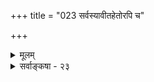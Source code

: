+++
title = "023 सर्वस्यावीतहेतोरपि च"

+++
<details><summary>मूलम्</summary>

सर्वस्यावीतहेतोरपि च निरसनं द्रक्ष्यसि स्वप्रसङ्गे श्रुत्याऽत्र व्याप्तिसिद्धावलमनुमितिभिर्निष्फलस्संप्लवोऽपि ।  
तस्मादुल्लोकभूमा स कथमनुमया विश्वकर्ता प्रसिध्येच्छास्त्रानुक्तत्वबाधद्वयपरिहृतये शास्त्रयोनित्वसूत्रम् ॥ २३ ॥
</details>

<details><summary>सर्वाङ्कषा - २३</summary>

ननु नैयायिकैः ‘क्षित्यङ्कुरादिकम् अस्मदादिविलक्षणपुरुषकर्तृकम्, अस्मदाद्यकर्तृकत्वे सति सकर्तृकत्वात्' इत्यनुमानेनेश्वरस्साध्यते । तत्र हेतौ विशेष्यस्य सकर्तृकत्वस्यासिद्धावापादितायाम् ‘क्षित्यङ्कङ्कुरादिकं सकर्तृकम्, कार्यत्वात्, घटवत्' इत्यनुमानेन हेतौ विशेष्या सिद्धिः परिहता। अङ्कुरादौ अस्मदादीनां कर्तृत्वं नास्तीति लोकानुभवसिद्धम् । क्षित्यादावपि अस्मदादीनां कर्तृत्वं सर्वथा न संभवति, भूसृष्टेः पूर्वमस्माकमेवाभावात् । तथा च प्रथमोक्ते परिशेषानुमाने हेतोस्सिद्ध्या, तेनास्मदादिविलक्षणकर्तृकत्वस्यैव साधनेन, स्रष्टुः 



408 

[परिशेषानुमानपरीक्षणम् ] 

168. 

सर्वस्यावीतहेतोरपि च निरसनं द्रक्ष्यसि स्वप्रसङ्गे 

श्रुत्याऽत्र व्याप्तिसिद्धावलमनुमितिभिः निष्फलः संप्लवोऽपि । तस्मादुल्लोकभूमा स कथमनुमया विश्वकर्ता प्रसिध्येत् 

शास्त्रानूक्तत्वबाधद्वयपरिहृतये शास्त्रयोनित्वसूत्रम् ॥23॥ 

जीवविलक्षणत्वमपि तेनैव सिद्ध्यतीति सर्वं चतुरस्रमिति काऽनुपपत्तिरिति चेत्तत्राह - सर्वस्येत्यादि । **अवीतः** = व्यतिरेकी । वि + **इतः** = **वीतः** = अन्वयी । न **वीतः** = अवीतः व्यतिरेकी । प्रकृते **अवीतः** = केवलव्यतिरेकी । विशेष्यनिघ्नशब्दः । अपि च-किञ्च सर्वस्य अवीतहेतोः सकलस्यापि केवलव्यतिरेकिणो हेतोः **निरसनम्** =निराकरणम् **प्रसङ्गे** = केवलव्यतिरेकिपरीक्षाप्रकरणे (बुद्धि. 52, 53 त्वमेव ) द्रक्ष्यसि ॥ 



ननु केवलव्यतिरेकिणोऽसंभवेऽपि पूर्वोक्तपरिशेषानुमानमन्वयव्यतिरेक्येव भवतु ! कुतः प्रद्वेष ईश्वरा - नुमाने । न च 'अस्मदाद्यकर्तृकत्वे सति सकर्तृकत्वं यत्र तत्रास्मद्विलक्षणकर्तृकत्वम्' इत्यन्वयव्याप्तिर्वक्तव्या । सा कथं संभवति ? अस्मदादिविलक्षणस्य चेतनस्य लोकेऽसिद्ध्या तत्कर्तृकत्वस्याप्यसिद्ध्यान्वयदृष्टान्तस्याभावादिति चेत्, नैयायिकानामीश्वरासिद्ध्या वेदप्रामाण्यनिरूपणासंभवेऽपि, वेदान्तिनां भवतां वेदानां स्वतः प्रामाण्यात् जगति अस्मदादिविलक्षणकर्तृकत्वस्य वेदेनैव सिद्धायान्वयव्याप्तेः संभवादित्याशङ्कय निराकरोति - श्रुत्येत्यादिना । **श्रुत्या** = 'इदं सर्वमसृजत' ( तै. आ.) इत्यादिश्रुत्या **अत्र** = उक्तेश्वरानुमाने **व्याप्तिसिद्धौ** = अन्वयव्याप्तेः सिद्धौ 'यत्रास्मदाद्यकर्तृकत्वे सति सकर्तृकत्वम्, तत्रास्मादादिविलक्षणकर्तृकत्वम्, यथेदं जगत्' इत्यन्वयव्याप्तेरपि सिद्ध्या **अनुमितिभिः** = उक्तेश्वरानुमानैः - ' कार्यायोजनधृत्यादेः' इत्यादिना नानाविधेश्वरानुमानस्य तैर्वर्णनात् 'अनुमितिभिः' इति बहुवचनम्, **अलम्** = साधनीयं नास्तीति यावत् । असंभावितदोषैः स्वतःप्रमाणभूतैर्वेदैरेवेश्वरसिद्धौ, संभावितदोषानुमानानुधावनं व्यर्थम् । नन्वेकस्मिन्नेव विषयेऽ नेकप्रमाणानां प्रवृत्तौ विरोधाभावादस्त्वनुमानमपि प्रमाणमीश्वर इत्यत्र - निष्फलस्संप्लवोऽपीति । **संप्लवोऽपि** = एकस्मिन् विषयेऽनेकप्रमाणसमुच्चयोऽपि **निष्फलः** = विफलः। एकेनैव वस्तुनिर्णयात् द्वितीयप्रमाणापेक्षाया असंभवात्तदन्वेषणं व्यर्थमेव । प्रमाणान्तरेण सिद्धस्य साधने सिद्धसाधनदोषोऽपि स्यात् । **तस्मात्** = एवमीश्वरानुमानस्यानेकदोषग्रस्तत्वात् **उल्लोकभूमा** = लोकातीतमहत्त्ववान् सः **विश्वकर्ता** = जगत्स्रष्टा ईश्वरः **अनुमया** = अनुमित्या कथं प्रसिद्ध्येत् ? दृष्टान्तावलम्बनेनैव प्रवर्तमानम् अनुमानं लोकदृष्टविषयेष्वेव प्रतिष्ठां लभेत, न त्वत्यन्तालौकिके सर्वाद्भुतमये परस्मिन् ब्रह्मणि । ब्रह्मणः शब्दैकसमधिगम्यत्वपक्षेऽपि, शब्दशक्तिग्रहस्य लौकिकत्वादेतद्दोषातिवर्तनमतिकष्टसाध्यमित्यप्यवगन्तव्यम् ॥ 

ननु नित्यनिर्दुष्टस्य स्वतः प्रमाणभूतस्य वेदस्यानेनानुमानेन का वा क्षतिः स्यात् ? एवं सतीयान् केशस्तन्निराकरणाय किमर्थ इत्यत्र - शास्त्रेत्यादि । **शास्त्रस्य** = परमशास्त्रस्य वेदस्य **अनूक्तत्वस्य** = अनुवादरूपतायाः, बाधस्य **च** = 'विमतश्चेतनः न जगत्स्रष्टा, चेतनत्वात्, अस्मदादिवत्' इति प्रतिप्रयोगप्रसङ्गस्य च 

409 



**परिहृतये** = परिहाराय **शास्त्रयोनित्वसूत्रम्** = 'शास्त्रयोनित्वात्' इति सूत्रं प्रवृत्तम् । अत्यन्तालौकिकेऽर्थे शास्त्रमेव प्रमाणं वैदिकानाम् । यदि तादृशेऽनुमानमेव प्रमाणम्, तर्हि वेदस्सर्वोऽपि अनुवादरूपत्वादप्रमाणमेवेति प्रकारान्तरेणाङ्गीकृतं स्यात् । लौकिके विषये वेदाः न प्रमाणमिति निर्विवादम् । अलौकिकेऽपि तथात्वे सर्वेषां वेदानां तिलाञ्जलिरेव दत्तस्स्यात् । ततश्च वैदिकानां सर्वोऽपि केशस्तदर्थ एवेति विस्मृतमिति सर्वं हास्यास्पदं स्यात् ॥ 

अयमत्र विमर्शः – क्षित्यङ्कुरादिकम् अस्मदादिविलक्षणकर्तृकम्, अस्मदाद्यकर्तृकत्वे सति सकर्तृकत्वात् इत्यत्र, अस्मदाद्यकर्तृकत्वे सति सकर्तृकत्वं यत्र तत्र अस्मदादिविलक्षणकर्तृकत्वं इत्यन्वयव्याप्तिर्नास्ति । लोके अस्मदादिविलक्षणकर्तृकत्वस्येदानीमसिध्या नान्वयसंभवः । किन्तु – यत्र अस्मदादिविलक्षणकर्तृकत्वं नास्ति, तत्र अस्मादिविलक्षणकर्तृकत्वे सति सकर्तृकत्वं नास्ति, यथा घटादौ इति व्यतिरेकव्याप्तिस्संभवति । न च घटादौ सकर्तृकत्वसत्त्वेन, तदभावः कथमिति वाच्यम् । अस्मदाद्यकर्तृकत्वविशिष्टसर्तृकत्वस्यैव हेतुत्वेन, अकर्तृकत्वमात्रस्याहेतुत्वात् । एवं विशिष्टस्यैव हेतुत्वेन, विशेषणीभूतस्यास्मदाद्यकर्तृकत्वस्य घटादावभावात् विशेषणाभावप्रयुक्तविशिष्टाभावो भवति । विशिष्टाभावः खलु, विशेषणाभावप्रयुक्तः, विशेष्याभावप्रयुक्तः, उभयाभावप्रयुक्तश्चेति त्रिप्रकारो भवति । 'पीतघटो नास्ति' इति प्रतीतिर्हि नीलघटवति भूतले पीतत्वरूपविशेषणाभावाद्भवति; पीतपटवति पीतत्वरूपविशेषणसत्वेऽपि घटरूपविशेष्याभावाद्भवति; एवं नीलपटवति पीतत्वरूपविशेषणस्य, घटरूपविशेष्यस्य चाभावादुभयाभावप्रयुक्तश्च भवति । विशिष्टाभाववदेवोभयाभावोऽपि । ‘घटपटोभयं नास्ति' इति प्रतीतिर्हि, केवलघटवति, केवलपटवति, घटपटोभयरहिते च भवति । एवञ्च प्रकृते, घटादौ विशेष्यस्य सकर्तृकत्वस्य सत्त्वेऽपि, अस्मदाद्यकर्तृकत्वरूपविशेषणं नास्ति, अस्मत्सदृशकुलालकर्तृकत्वस्यैव घटादौ सत्त्वात्, अस्मदाद्यकर्तृकत्वविशिष्टसकर्तृकत्वरूपस्य हेतोरभावात् व्यतिरेकव्याप्तिमात्रसंभवात् अयं हेतुः केवलव्यतिरेकी । परिशेषानुमानं सर्वमप्येवमेव । 'वह्निमान् धूमात्' इत्यादावपि 'यत्र धूमः, तत्र वह्निः' इत्यन्वयव्याप्तेः दृढीकरणमेव 'यत्र वह्निर्नास्ति, तत्र धूमोऽपि नास्ति इति व्यतिरेकव्याप्तया क्रियत इति केवलव्यतिरेकिणः सिद्धान्तेऽनङ्गीकारादुक्तपरिशेषानुमानेन नेश्वरसिद्धिः । ततश्च तर्कशास्त्रस्य वेदान्तापेक्षया बलवत्त्वे, तर्कस्याप्रतिष्ठितत्वादीश्वरसिद्धेरेव कस्यचिद्दुर्बलमतेः बाधः स्यात् । एवं ब्रह्मण उभयलिङ्गत्वादीनामपि बाधः स्यादिति ब्रह्मणश्शास्त्रैकगम्यत्वसाधनाय ‘शास्त्रयोनित्व' सूत्रं श्रद्धालूनां वेदान्तिनामावश्यकम् ॥ 

I 

I 

परं तु - बौद्धस्य वादस्य बुद्धिजीविनो मानवैर्दुस्त्यजत्वात् तादृशबुद्धेस्समाधानायेश्वरानुमानमप्यावश्यकमधिकारिभेदेन ॥ स्यात्कामं तथा । वयं तु वेदान्तिनः । अस्माकं दण्डेन सर्पमारं मारयितव्या वेदान्तिनां तर्कसरणिः ॥ अहो ब्रह्मविद्वरिष्ठ ! वेदन्तवाक्यमपि न जानासि वेदान्तमपि न तरां, न तमां तद्रहस्यम् । अत एव एवं विकत्थसे । प्रक्षिप्यतां तर्हि सागरे 'श्रोतव्यो मन्तव्यः' इत्याद्युपदेशः । अतो वेदान्तस्य तर्कानुग्रहमात्रेण न कापि हानिः ॥ 

तर्कानुग्रहमात्रे 

परमार्थतस्तु – 'नायमात्मा प्रवचनेन लभ्यो न मेधया न बहुना श्रुतेन । यमेवैष वृणुते तेन लभ्यः " (कठ. 1-2-23) 'ददामि बुद्धियोगं तं येन मामुपयान्ति ते ॥ (गीता. 10-10 ) ' तेषामेवानुकम्पार्थमहमज्ञानजं 



169. 

410 

[ ईश्वरानुमानम् न सूत्राशयानुगुणम् ] 

प्राज्ञाधिष्ठानशून्यं न तु परिणमितुं शक्तमव्यक्ततत्त्वं 

वास्यादौ व्याप्तिसिद्धेरिति यदभिहितं सांख्यसिद्धान्तभङ्गे ।' 

सोऽपि प्राज्ञव्युदासेऽप्यनुमितिशरणान् प्रत्युपात्तः प्रसङ्गः 

नेष्टे तत्सिद्ध्यसिद्ध्योरनुमितिरिति खल्वाशयः सूत्रकर्तुः ॥24॥ 

तमः । नाशयाम्यात्मभावस्थो ज्ञानदीपेन भास्वता । ' ( गीता. 10-11 ) इत्यादिश्रुतिस्मृतिभिः परमात्मानुग्रहैकलभ्येन ज्ञानेनैव सर्वबन्धनिवृत्तिरित्येव निष्कर्षः । इतरद्यद्यद् क्रियते, तत्सर्वं विचारादिकम् तत्साधनं यथा स्यात्तथा संरक्षणीयमित्येव सारम् । इदं तु कदापि न विस्मर्तव्यम् - 'यश्च मूढतमो लोके यश्च बुद्धेः परं गतः । तावुभौ सुखमेधेते क्लिश्यत्यन्तरितो जनः॥ ' इति । शिष्टं समनन्तरश्लोके ॥ 

अन्ततः क्रियतां सद्धिः सङ्गः त्यक्तैषणत्रयैः । नश्येयुस्संशयास्सर्वे तमस्सूर्योदये यथा ॥ २३ ॥
</details>
